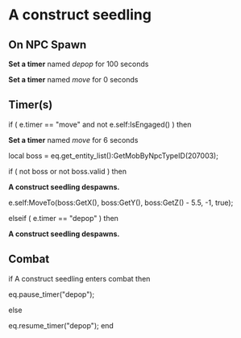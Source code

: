 # A construct seedling
## On NPC Spawn

**Set a timer** named *depop* for 100 seconds

**Set a timer** named *move* for 0 seconds
## Timer(s)


if ( e.timer == "move" and not e.self:IsEngaged() ) then


**Set a timer** named *move* for 6 seconds





local boss = eq.get_entity_list():GetMobByNpcTypeID(207003); 


if ( not boss or not boss.valid ) then



**A construct seedling despawns.**



e.self:MoveTo(boss:GetX(), boss:GetY(), boss:GetZ() - 5.5, -1, true);


elseif ( e.timer == "depop" ) then


**A construct seedling despawns.**

## Combat

if  A construct seedling enters combat  then


eq.pause_timer("depop");

else


eq.resume_timer("depop");
end